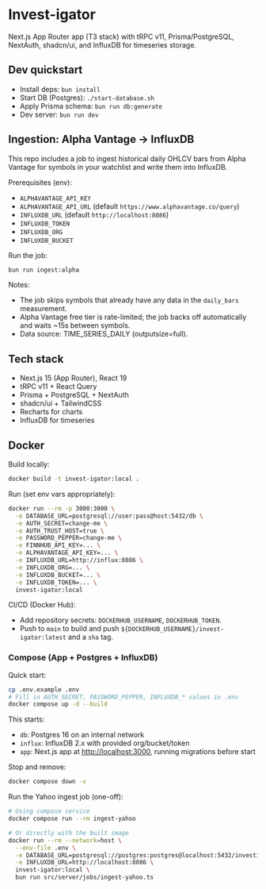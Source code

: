 # Invest-igator

Next.js App Router app (T3 stack) with tRPC v11, Prisma/PostgreSQL, NextAuth, shadcn/ui, and InfluxDB for timeseries storage.

## Dev quickstart

- Install deps: `bun install`
- Start DB (Postgres): `./start-database.sh`
- Apply Prisma schema: `bun run db:generate`
- Dev server: `bun run dev`

## Ingestion: Alpha Vantage → InfluxDB

This repo includes a job to ingest historical daily OHLCV bars from Alpha Vantage for symbols in your watchlist and write them into InfluxDB.

Prerequisites (env):

- `ALPHAVANTAGE_API_KEY`
- `ALPHAVANTAGE_API_URL` (default `https://www.alphavantage.co/query`)
- `INFLUXDB_URL` (default `http://localhost:8086`)
- `INFLUXDB_TOKEN`
- `INFLUXDB_ORG`
- `INFLUXDB_BUCKET`

Run the job:

```sh
bun run ingest:alpha
```

Notes:

- The job skips symbols that already have any data in the `daily_bars` measurement.
- Alpha Vantage free tier is rate-limited; the job backs off automatically and waits ~15s between symbols.
- Data source: TIME_SERIES_DAILY (outputsize=full).

## Tech stack

- Next.js 15 (App Router), React 19
- tRPC v11 + React Query
- Prisma + PostgreSQL + NextAuth
- shadcn/ui + TailwindCSS
- Recharts for charts
- InfluxDB for timeseries

## Docker

Build locally:

```sh
docker build -t invest-igator:local .
```

Run (set env vars appropriately):

```sh
docker run --rm -p 3000:3000 \
  -e DATABASE_URL=postgresql://user:pass@host:5432/db \
  -e AUTH_SECRET=change-me \
  -e AUTH_TRUST_HOST=true \
  -e PASSWORD_PEPPER=change-me \
  -e FINNHUB_API_KEY=... \
  -e ALPHAVANTAGE_API_KEY=... \
  -e INFLUXDB_URL=http://influx:8086 \
  -e INFLUXDB_ORG=... \
  -e INFLUXDB_BUCKET=... \
  -e INFLUXDB_TOKEN=... \
  invest-igator:local
```

CI/CD (Docker Hub):

- Add repository secrets: `DOCKERHUB_USERNAME`, `DOCKERHUB_TOKEN`.
- Push to `main` to build and push `${DOCKERHUB_USERNAME}/invest-igator:latest` and a `sha` tag.

### Compose (App + Postgres + InfluxDB)

Quick start:

```sh
cp .env.example .env
# Fill in AUTH_SECRET, PASSWORD_PEPPER, INFLUXDB_* values in .env
docker compose up -d --build
```

This starts:

- `db`: Postgres 16 on an internal network
- `influx`: InfluxDB 2.x with provided org/bucket/token
- `app`: Next.js app at <http://localhost:3000>, running migrations before start

Stop and remove:

```sh
docker compose down -v
```

Run the Yahoo ingest job (one-off):

```sh
# Using compose service
docker compose run --rm ingest-yahoo

# Or directly with the built image
docker run --rm --network=host \
  --env-file .env \
  -e DATABASE_URL=postgresql://postgres:postgres@localhost:5432/investigator \
  -e INFLUXDB_URL=http://localhost:8086 \
  invest-igator:local \
  bun run src/server/jobs/ingest-yahoo.ts
```
